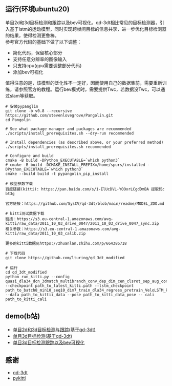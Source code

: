 ## **运行(环境ubuntu20)**
单目2d和3d目标检测和跟踪以及bev可视化。qd-3dt相比常见的目标检测器，引入基于lstm的运动模型，同时实现跨帧间目标的信息共享，进一步优化目标检测器的结果，使得检测更鲁棒。           
参考官方代码的基础下做了以下调整：
- 简化代码，保留核心部分
- 支持任意分辨率的图像输入
- 只支持cpu(gpu需要调整部分代码)
- 添加bev可视化

值得注意的是，该模型的泛化性不一定好，因而使用自己的数据集前，需要重新训练，请参照官方的教程。运行bev模式时，需要提供Twc，若数据没Twc，可以通过slam等获取。


```
# 安装pypanglin
git clone -b v0.8 --recursive https://github.com/stevenlovegrove/Pangolin.git
cd Pangolin

# See what package manager and packages are recommended
./scripts/install_prerequisites.sh --dry-run recommended

# Install dependencies (as described above, or your preferred method)
./scripts/install_prerequisites.sh recommended

# Configure and build
cmake -B build -DPython_EXECUTABLE=`which python3` 
# cmake -B build -DCMAKE_INSTALL_PREFIX=/home/spurs/installed -DPython_EXECUTABLE=`which python3`
cmake --build build -t pypangolin_pip_install

# 模型参数下载
百度链接(kitti): https://pan.baidu.com/s/1-ElUcDVL-YOOxrLCgdDmBA 提取码: bt3g

官方链接：https://github.com/SysCV/qd-3dt/blob/main/readme/MODEL_ZOO.md

# kitti测试数据下载
链接：https://s3.eu-central-1.amazonaws.com/avg-kitti/raw_data/2011_10_03_drive_0047/2011_10_03_drive_0047_sync.zip
相关参数：https://s3.eu-central-1.amazonaws.com/avg-kitti/raw_data/2011_10_03_calib.zip

更多的kitti数据见https://zhuanlan.zhihu.com/p/664386718

# 下载代码
git clone https://github.com/lturing/qd_3dt_modified

# 运行
cd qd_3dt_modified
python run_kitti.py --config quasi_dla34_dcn_3dmatch_multibranch_conv_dep_dim_cen_clsrot_sep_aug_confidence_mod_anchor_ratio_small_strides_GTA.py --checkpoint path_to_latest_kitti.path --lstm_checkpoint path_to_batch8_min10_seq10_dim7_train_dla34_regress_pretrain_VeloLSTM_kitti_100_linear.pth --data path_to_kittii_data --pose path_to_kitti_data_pose -- cali path_to_kitti_cali 
```

## demo(b站)
- [单目2d和3d目标检测与跟踪(基于qd-3dt)](https://www.bilibili.com/video/BV1Jv411F7gW) 
- [单目3d目标检测(基于qd-3dt)](https://www.bilibili.com/video/BV14G411S7Vt/)
- [单目3d目标检测跟踪以及bev可视化](https://www.bilibili.com/video/BV1594y1E7cT/)

## 感谢

- [qd-3dt](https://github.com/SysCV/qd-3dt)
- [pykitti](https://github.com/utiasSTARS/pykitti)
